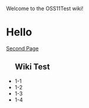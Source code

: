 Welcome to the OSS11Test wiki!
# Hello
<a href="https://github.com/gunooknam/OSS11Test/wiki/Second-Page"> Second Page </a>
<ul><h2>Wiki Test</h2>
  <li> 1-1 </li>
  <li> 1-2 </li>
  <li> 1-3 </li>
  <li> 1-4 </li>
</ul>
